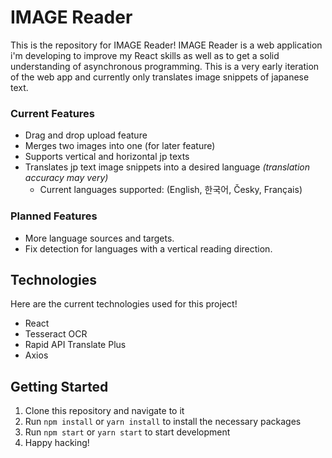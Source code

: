 # IMAGE Reader

This is the repository for IMAGE Reader! IMAGE Reader is a web application i'm developing to improve my React skills as well as to get a solid understanding of asynchronous programming. This is a very early iteration of the web app and currently only translates image snippets of japanese text.

### Current Features

* Drag and drop upload feature
* Merges two images into one (for later feature)
* Supports vertical and horizontal jp texts 
* Translates jp text image snippets into a desired language *(translation accuracy may very)*
    * Current languages supported: (English, 한국어, Česky, Français)

### Planned Features

* More language sources and targets.
* Fix detection for languages with a vertical reading direction.


## Technologies 

Here are the current technologies used for this project!

* React
* Tesseract OCR
* Rapid API Translate Plus
* Axios

## Getting Started

1. Clone this repository and navigate to it
2. Run `npm install` or `yarn install` to install the necessary packages
3. Run `npm start` or `yarn start` to start development 
4. Happy hacking!

